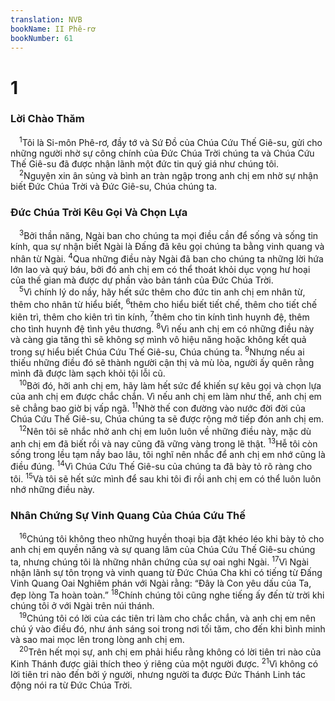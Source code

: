 ```yaml
---
translation: NVB
bookName: II Phê-rơ 
bookNumber: 61
---
```


<div class="title"><h1>1</h1><h3>Lời Chào Thăm </h3></div>
<span class="verse 2phi_1_1"> <sup>1</sup>Tôi là Si-môn Phê-rơ, đầy tớ và Sứ Đồ của Chúa Cứu Thế Giê-su, gửi cho những người nhờ sự công chính của Đức Chúa Trời chúng ta và Chúa Cứu Thế Giê-su đã được nhận lãnh một đức tin quý giá như chúng tôi. <br/></span>
<span class="verse 2phi_1_2"> <sup>2</sup>Nguyện xin ân sủng và bình an tràn ngập trong anh chị em nhờ sự nhận biết Đức Chúa Trời và Đức Giê-su, Chúa chúng ta. <br/></span>
<div class="title"><h3>Đức Chúa Trời Kêu Gọi Và Chọn Lựa </h3></div>
<span class="verse 2phi_1_3"> <sup>3</sup>Bởi thần năng, Ngài ban cho chúng ta mọi điều cần để sống và sống tin kính, qua sự nhận biết Ngài là Đấng đã kêu gọi chúng ta bằng vinh quang và nhân từ Ngài. </span>
<span class="verse 2phi_1_4"><sup>4</sup>Qua những điều này Ngài đã ban cho chúng ta những lời hứa lớn lao và quý báu, bởi đó anh chị em có thể thoát khỏi dục vọng hư hoại của thế gian mà được dự phần vào bản tánh của Đức Chúa Trời. <br/></span>
<span class="verse 2phi_1_5"> <sup>5</sup>Vì chính lý do nầy, hãy hết sức thêm cho đức tin anh chị em nhân từ, thêm cho nhân từ hiểu biết, </span>
<span class="verse 2phi_1_6"><sup>6</sup>thêm cho hiểu biết tiết chế, thêm cho tiết chế kiên trì, thêm cho kiên trì tin kính, </span>
<span class="verse 2phi_1_7"><sup>7</sup>thêm cho tin kính tình huynh đệ, thêm cho tình huynh đệ tình yêu thương. </span>
<span class="verse 2phi_1_8"><sup>8</sup>Vì nếu anh chị em có những điều này và càng gia tăng thì sẽ không sợ mình vô hiệu năng hoặc không kết quả trong sự hiểu biết Chúa Cứu Thế Giê-su, Chúa chúng ta. </span>
<span class="verse 2phi_1_9"><sup>9</sup>Nhưng nếu ai thiếu những điều đó sẽ thành người cận thị và mù lòa, người ấy quên rằng mình đã được làm sạch khỏi tội lỗi cũ. <br/></span>
<span class="verse 2phi_1_10"> <sup>10</sup>Bởi đó, hỡi anh chị em, hãy làm hết sức để khiến sự kêu gọi và chọn lựa của anh chị em được chắc chắn. Vì nếu anh chị em làm như thế, anh chị em sẽ chẳng bao giờ bị vấp ngã. </span>
<span class="verse 2phi_1_11"><sup>11</sup>Nhờ thế con đường vào nước đời đời của Chúa Cứu Thế Giê-su, Chúa chúng ta sẽ được rộng mở tiếp đón anh chị em. <br/></span>
<span class="verse 2phi_1_12"> <sup>12</sup>Nên tôi sẽ nhắc nhở anh chị em luôn luôn về những điều này, mặc dù anh chị em đã biết rồi và nay cũng đã vững vàng trong lẽ thật. </span>
<span class="verse 2phi_1_13"><sup>13</sup>Hễ tôi còn sống trong lều tạm nầy bao lâu, tôi nghĩ nên nhắc để anh chị em nhớ cũng là điều đúng. </span>
<span class="verse 2phi_1_14"><sup>14</sup>Vì Chúa Cứu Thế Giê-su của chúng ta đã bày tỏ rõ ràng cho tôi. </span>
<span class="verse 2phi_1_15"><sup>15</sup>Và tôi sẽ hết sức mình để sau khi tôi đi rồi anh chị em có thể luôn luôn nhớ những điều này. <br/></span>
<div class="title"><h3>Nhân Chứng Sự Vinh Quang Của Chúa Cứu Thế </h3></div>
<span class="verse 2phi_1_16"> <sup>16</sup>Chúng tôi không theo những huyền thoại bịa đặt khéo léo khi bày tỏ cho anh chị em quyền năng và sự quang lâm của Chúa Cứu Thế Giê-su chúng ta, nhưng chúng tôi là những nhân chứng của sự oai nghi Ngài. </span>
<span class="verse 2phi_1_17"><sup>17</sup>Vì Ngài nhận lãnh sự tôn trọng và vinh quang từ Đức Chúa Cha khi có tiếng từ Đấng Vinh Quang Oai Nghiêm phán với Ngài rằng: “Đây là Con yêu dấu của Ta, đẹp lòng Ta hoàn toàn.” </span>
<span class="verse 2phi_1_18"><sup>18</sup>Chính chúng tôi cũng nghe tiếng ấy đến từ trời khi chúng tôi ở với Ngài trên núi thánh. <br/></span>
<span class="verse 2phi_1_19"> <sup>19</sup>Chúng tôi có lời của các tiên tri làm cho chắc chắn, và anh chị em nên chú ý vào điều đó, như ánh sáng soi trong nơi tối tăm, cho đến khi bình minh và sao mai mọc lên trong lòng anh chị em. <br/></span>
<span class="verse 2phi_1_20"> <sup>20</sup>Trên hết mọi sự, anh chị em phải hiểu rằng không có lời tiên tri nào của Kinh Thánh được giải thích theo ý riêng của một người được. </span>
<span class="verse 2phi_1_21"><sup>21</sup>Vì không có lời tiên tri nào đến bởi ý người, nhưng người ta được Đức Thánh Linh tác động nói ra từ Đức Chúa Trời. <br/></span>
